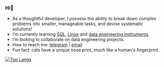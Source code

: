 ### Hi👋

- As a thoughtful developer, I possess the ability to break down complex problems into smaller, manageable tasks, and devise systematic solutions!
- I’m currently learning [SQL](https://github.com/Data-Learn/SQL-for-beginners/blob/main/SQL-101%20Guide.md), [Linux](https://otus.ru/online/online-linux) and [data engineering instruments](https://github.com/Data-Learn/data-engineering/tree/master).
- I’m looking to collaborate on data engineering projects.
- How to reach me: [telegram](https://t.me/atsterq) | [email](olegguschin.dev@gmail.com)
- Fun fact: cats have a unique nose print, much like a human's fingerprint.

[![Top Langs](https://github-readme-stats.vercel.app/api/top-langs/?username=atsterq&layout=donut&theme=transparent)](https://github.com/anuraghazra/github-readme-stats)
